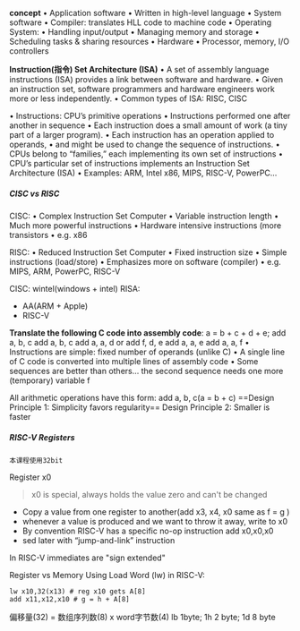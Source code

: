 __concept__
• Application software
	• Written in high-level language
• System software
	• Compiler: translates HLL code to machine code
• Operating System:
	• Handling input/output
	• Managing memory and storage
	• Scheduling tasks & sharing resources
• Hardware
	• Processor, memory, I/O controllers

__Instruction(指令) Set Architecture (ISA)__
• A set of assembly language instructions (ISA) provides a link between
software and hardware.
• Given an instruction set, software programmers and hardware engineers
work more or less independently.
• Common types of ISA: RISC, CISC

• Instructions: CPU’s primitive operations
	• Instructions performed one after another in sequence
	• Each instruction does a small amount of work (a tiny part of a larger program).
	• Each instruction has an operation applied to operands,
	• and might be used to change the sequence of instructions.
• CPUs belong to “families,” each implementing its own set of instructions
• CPU’s particular set of instructions implements an Instruction Set
Architecture (ISA)
	• Examples: ARM, Intel x86, MIPS, RISC-V, PowerPC...

##### CISC vs RISC
CISC:
• Complex Instruction Set Computer
• Variable instruction length
• Much more powerful instructions
• Hardware intensive instructions (more transistors
• e.g. x86

RISC:
• Reduced Instruction Set Computer
• Fixed instruction size
• Simple instructions (load/store)
• Emphasizes more on software (compiler)
• e.g. MIPS, ARM, PowerPC, RISC-V

CISC: wintel(windows + intel)
RISA: 
- AA(ARM + Apple)
- RISC-V

**Translate the following C code into assembly code**:
a = b + c + d + e;
add a, b, c add a, b, c
add a, a, d or add f, d, e
add a, a, e add a, a, f
• Instructions are simple: fixed number of operands (unlike C)
• A single line of C code is converted into multiple lines of assembly code
• Some sequences are better than others… the second sequence needs one more
(temporary) variable f

All arithmetic operations have this form: add a, b, c(a = b + c)
==Design Principle 1: Simplicity favors regularity==
Design Principle 2: Smaller is faster


##### RISC-V Registers
`本课程使用32bit`

Register x0
> x0 is special, always holds the value zero and can't be changed

- Copy a value from one register to another(add x3, x4, x0 same as f = g )
- whenever a value is produced and we want to throw it away, write to x0
- By convention RISC-V has a specific no-op instruction
add x0,x0,x0
- sed later with “jump-and-link” instruction

In RISC-V immediates are "sign extended"

Register vs Memory
Using Load Word (lw) in RISC-V:
```risc-v
lw x10,32(x13) # reg x10 gets A[8]
add x11,x12,x10 # g = h + A[8]
```
偏移量(32) = 数组序列数(8) x word字节数(4)
lb 1byte; 1h 2 byte; 1d 8 byte
